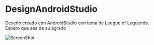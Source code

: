 # DesignAndroidStudio
Deseño creado con AndroidStudio con tema de League of Leguends.
Espero que sea de su agrado

![ScreenShot](https://raw.github.com/Gamas-G/DesignAndroidStudio/master/Inicio.png)

